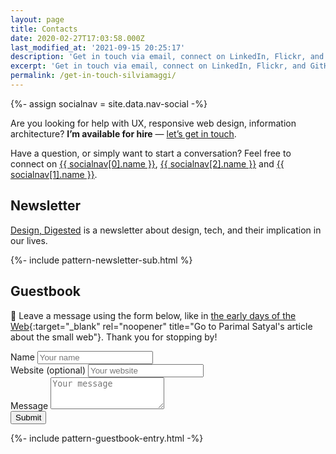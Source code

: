 ```yaml
---
layout: page
title: Contacts
date: 2020-02-27T17:03:58.000Z
last_modified_at: '2021-09-15 20:25:17'
description: 'Get in touch via email, connect on LinkedIn, Flickr, and GitHub. You can also subscribe to my RSS feed or newsletter.'
excerpt: 'Get in touch via email, connect on LinkedIn, Flickr, and GitHub. You can also subscribe to my RSS feed or newsletter.'
permalink: /get-in-touch-silviamaggi/
---
```

{%- assign socialnav = site.data.nav-social -%}

<p class="lead">Are you looking for help with UX, responsive web design, information architecture? <strong>I&rsquo;m available for hire</strong> — <a href="mailto:contacts@silviamaggidesign.com" title="Email me" title="Write me an email">let&rsquo;s get in touch</a>.</p>

Have a question, or simply want to start a conversation? Feel free to connect on <a href="{{ socialnav[0].link }}" rel="nofollow me">{{ socialnav[0].name }}</a>, <a href="{{ socialnav[2].link }}" rel="nofollow me">{{ socialnav[2].name }}</a> and <a href="{{ socialnav[1].link }}" rel="nofollow me">{{ socialnav[1].name }}</a>.

<h2>Newsletter</h2>

<p><a href="/design-inspiration-newsletter-silvia-maggi/" title="Go to the Newsletter page">Design, Digested</a> is a newsletter about design, tech, and their implication in our lives.</p>

{%- include pattern-newsletter-sub.html %}

<h2 id="guestbook">Guestbook</h2>

👋 Leave a message using the form below, like in [the early days of the Web](https://neustadt.fr/essays/the-small-web/){:target="_blank" rel="noopener" title="Go to Parimal Satyal's article about the small web"}. Thank you for stopping by!

<form class="my-4 pt-3" action="/guestbooked" name="guestbook" netlify netlify-honeypot="not-for-humans">
  <div style="display: none;"><label>Don’t fill this out if you're human: <input name="not-for-humans" /></label></div>
  <div class="mb-3">
    <label class="form-label" for="guestName">Name</label>
    <input class="form-control form-control-lg" placeholder="Your name" type="text" name="name" id="guestName" required>
  </div>
  <div class="mb-3">
    <label class="form-label" for="guestURL">Website (optional)</label>
    <input class="form-control form-control-lg" placeholder="Your website" type="text" name="website" id="guestURL">
  </div>
  <div class="mb-3">
    <label class="form-label" for="guestMessage">Message</label>
    <textarea class="form-control form-control-lg" rows="3" name="message" placeholder="Your message" id="guestMessage" required></textarea>
  </div>
  <button class="btn btn-lg btn-smd fw-bold" type="submit">Submit</button>
</form>

{%- include pattern-guestbook-entry.html -%}